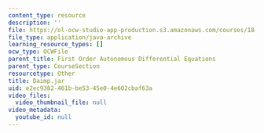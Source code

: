 ```yaml
---
content_type: resource
description: ''
file: https://ol-ocw-studio-app-production.s3.amazonaws.com/courses/18-03sc-differential-equations-fall-2011/e2ec9382461bbe5345e04e602cbaf63a_Daimp.jar
file_type: application/java-archive
learning_resource_types: []
ocw_type: OCWFile
parent_title: First Order Autonomous Differential Equations
parent_type: CourseSection
resourcetype: Other
title: Daimp.jar
uid: e2ec9382-461b-be53-45e0-4e602cbaf63a
video_files:
  video_thumbnail_file: null
video_metadata:
  youtube_id: null
---
```

